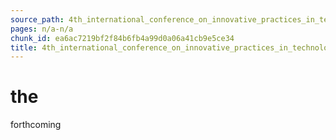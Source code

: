 ```yaml
---
source_path: 4th_international_conference_on_innovative_practices_in_technology_and_managemen.md
pages: n/a-n/a
chunk_id: ea6ac7219bf2f84b6fb4a99d0a06a41cb9e5ce34
title: 4th_international_conference_on_innovative_practices_in_technology_and_managemen
---
```

# the

forthcoming
